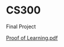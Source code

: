 # CS300
Final Project 


[Proof of Learning.pdf](https://github.com/user-attachments/files/18011285/Proof.of.Learning.pdf)
